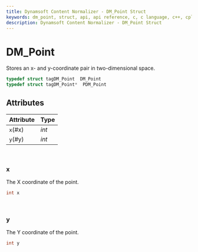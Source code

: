 ```yaml
---
title: Dynamsoft Content Normalizer - DM_Point Struct
keywords: dm_point, struct, api, api reference, c, c language, c++, cplusplus, dcn, documentation
description: Dynamsoft Content Normalizer - DM_Point Struct
---
```




# DM_Point
Stores an x- and y-coordinate pair in two-dimensional space.

```cpp
typedef struct tagDM_Point  DM_Point
typedef struct tagDM_Point*  PDM_Point
```  

## Attributes
  
| Attribute | Type |
|---------- | ---- |
| `x`(#x) | *int* |
| `y`(#y) | *int* |


&nbsp;

### x
The X coordinate of the point.

```cpp
int x
```


&nbsp;

### y
The Y coordinate of the point.

```cpp
int y
```
